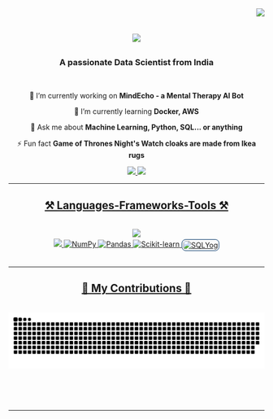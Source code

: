 <img align="right" src="https://visitor-badge.laobi.icu/badge?page_id=somiltholia.somiltholia" />

<h1 align="center">
    <img src="https://readme-typing-svg.herokuapp.com/?font=Righteous&size=35&center=true&vCenter=true&width=500&height=70&duration=4000&lines=Hi+There!+👋;+I'm+Somil+Jain!;" />
</h1>


<h3 align="center">A passionate Data Scientist from India</h3>

<br/>

<div align="center">
 
 🔭 I’m currently working on **MindEcho - a Mental Therapy AI Bot**
 
 🌱 I’m currently learning **Docker, AWS**

💬 Ask me about **Machine Learning, Python, SQL... or anything**

⚡ Fun fact **Game of Thrones Night's Watch cloaks are made from Ikea rugs**

 </div>


<div align="center"> 
  <a href="mailto:somiltholia01@gmail.com">
    <img src="https://img.shields.io/badge/Gmail-333333?style=for-the-badge&logo=gmail&logoColor=red" />
  </a>
  <a href="https://www.linkedin.com/in/somil-jain-1aa925171/" target="_blank">
    <img src="https://img.shields.io/badge/LinkedIn-0077B5?style=for-the-badge&logo=linkedin&logoColor=white" target="_blank" />
</div>

<hr/>
 
<h2 align="center">⚒️ Languages-Frameworks-Tools ⚒️</h2>
<br/>
<div align="center">
    <img src="https://skillicons.dev/icons?i=python,mysql,vscode,github,git" /><br>
    <img src="https://skillicons.dev/icons?i=anaconda,flask,aws" />
    <img src="https://numpy.org/images/logo.svg" alt="NumPy" height="40" />
    <img src="https://pandas.pydata.org/static/img/pandas_white.svg" alt="Pandas" height="40" />
    <img src="https://upload.wikimedia.org/wikipedia/commons/0/05/Scikit_learn_logo_small.svg" alt="Scikit-learn" height="40" />
    <img src="https://via.placeholder.com/40x40/ffffff/003366?text=SQLYog" alt="SQLYog" style="vertical-align: middle; border: 1px solid #003366; padding: 2px; border-radius: 8px;" />
<br>
</div>


<br/>
<hr/>

<div align="center">
  <h2>🐍 My Contributions 🐍</h2>
  <br>
  <img alt="snake eating my contributions" src="https://raw.githubusercontent.com/somiltholia/somiltholia/output/github-contribution-grid-snake.svg" />
  
  <br/><br/><br/>
</div>

<hr/>
<!--
<h2 align="center">⚡ Stats ⚡</h2>
<br>
<div align=center>
  <img width=390 src="https://github-readme-streak-stats.vercel.app/?user=salesp07&count_private=true&theme=react&border_radius=10" alt="streak stats"/>
  <img width=390 src="https://streak-stats.demolab.com/api?username=salesp07&count_private=true&show_icons=true&theme=react&rank_icon=github&border_radius=10" alt="readme stats" />
  <br/>
  <img width=325 align="center" src="https://github-readme-stats-salesp07.vercel.app/api/top-langs/?username=salesp07&hide=HTML&langs_count=8&layout=compact&theme=react&border_radius=10&size_weight=0.5&count_weight=0.5&exclude_repo=github-readme-stats" alt="top langs" />
</div>
<!--
<br/><br/>
<!--
<hr/>
<!--
<br/>
<!--
<div align="center">
<a href='https://ko-fi.com/V7V4RAK9C' target='_blank'><img height='64' style='border:0px;height:64px;' src='https://storage.ko-fi.com/cdn/kofi1.png?v=3' border='0' alt='Buy Me a Coffee at ko-fi.com' /></a>
</div>
<!--
<br/>

 
<!--
**somiltholia/somiltholia** is a ✨ _special_ ✨ repository because its `README.md` (this file) appears on your GitHub profile.

Here are some ideas to get you started:

- 🔭 I’m currently working on ...
- 🌱 I’m currently learning ...
- 👯 I’m looking to collaborate on ...
- 🤔 I’m looking for help with ...
- 💬 Ask me about ...
- 📫 How to reach me: ...
- 😄 Pronouns: ...
- ⚡ Fun fact: ...
-->
